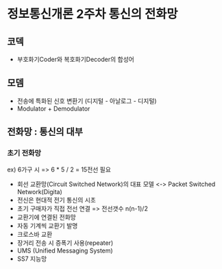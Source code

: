 # 정보통신개론 2주차 통신의 전화망

## 코덱
- 부호화기Coder와 복호화기Decoder의 합성어

## 모뎀
- 전송에 특화된 신호 변환기 (디지털 -  아날로그 - 디지털)
- Modulator + Demodulator

## 전화망 : 통신의 대부

### 초기 전화망
ex) 6가구 시 => 6 * 5 / 2 = 15전선 필요
- 회선 교환망(Circuit Switched Network)의 대표 모델 <-> Packet Switched Network(Digita)
- 전신은 현대적 전기 통신의 시초
- 초기 구매자가 직접 전선 연결 => 전선갯수 n(n-1)/2 
- 교환기에 연결된 전화망 
- 자동 기계씩 교환기 발명
- 크로스바 교환
- 장거리 전송 시 증폭기 사용(repeater) 
- UMS (Unified Messaging System)
- SS7 지능망 
